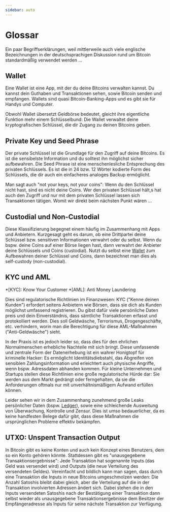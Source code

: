 ```yaml
---
sidebar: auto
---
```


# Glossar

Ein paar Begriffserklärungen, weil mittlerweile auch viele englische Bezeichnungen in der deutschsprachigen Diskussion rund um Bitcoin standardmäßig verwendet werden …

## Wallet

Eine Wallet ist eine App, mit der du deine Bitcoins verwalten kannst.
Du kannst dein Guthaben und Transaktionen sehen, sowie Bitcoin senden und empfangen.
Wallets sind quasi Bitcoin-Banking-Apps und es gibt sie für Handys und Computer.

Obwohl Wallet übersetzt Geldbörse bedeutet, gleicht ihre eigentliche Funktion mehr einem Schlüsselbund:
Die Wallet verwaltet deine kryptografischen Schlüssel, die dir Zugang zu deinen Bitcoins geben.

## Private Key und Seed Phrase

Der private Schlüssel ist die Grundlage für den Zugriff auf deine Bitcoins.
Es ist die sensibelste Information und du solltest ihn möglichst sicher aufbewahren.
Die Seed Phrase ist eine menschenlesliche Entsprechung des privaten Schlüssels.
Es ist die in 24 bzw. 12 Wörter kodierte Form des Schlüssels, die dir auch ein einfacheres analoges Backup ermöglicht.

Man sagt auch "not your keys, not your coins": Wenn du den Schlüssel nicht hast, sind es nicht deine Coins.
Wer den privaten Schlüssel hält,s hat auch den Zugriff und nur mit dem privaten Schlüssel lassen sich Transaktionen tätigen.
Womit wir direkt beim nächsten Punkt wären …

## Custodial und Non-Custodial

Diese Klassifizierung begegnet einem häufig im Zusammenhang mit Apps und Anbietern.
Kurzgesagt geht es darum, ob eine Drittpartei deine Schlüssel bzw. sensitiven Informationen verwahrt oder du selbst.
Wenn du bspw. deine Coins auf einer Börse liegen hast, dann verwahrt der Anbieter deine Schlüssels und Coins (custodial).
Nutzt du selbst eine [Wallet](#wallet) zum Aufbewahren deiner Schlüssel und Coins, dann bezeichnet man dies als self-custody (non-custodial).

## KYC und AML

*[KYC]: Know Your Customer
*[AML]: Anti Money Laundering

Dies sind regulatorische Richtlinien im Finanzwesen:
KYC ("Kenne deinen Kunden") erfordert seitens Anbietern wie Börsen, dass sie dich als Kunden möglichst umfassend registrieren.
Du gibst dafür viele persönliche Daten preis und dein Einverständnis, dass sämtliche Transaktionen erfasst und protokolliert werden.
Dies soll Geldwäsche, Terrorismus, Drogengeschäfte, etc. verhindern, worin man die Berechtigung für diese AML-Maßnahmen ("Anti-Geldwäsche") sieht.

In der Praxis ist es jedoch leider so, dass dies für den ehrlichen Normalmenschen erhebliche Nachteile mit sich bringt.
Diese umfassende und zentrale Form der Datenerhebung ist ein wahrer Honigtopf für kriminelle Hacker:
Es ermöglicht Identitätsdiebstahl, das Abgreifen von sensiblen Zahlungsinformation und erleichtert auch physische Angriffe, wenn bspw. Adressdaten abhanden kommen.
Für kleine Unternehmen und Startups stellen diese Richtlinien eine große regulatorische Hürde dar:
Sie werden aus dem Markt gedrängt oder ferngehalten, da sie die Anforderungen oftmals nur mit unverhältnismäßigem Aufwand erfüllen können.

Leider sehen wir in dem Zusammenhang zunehmend große Leaks persönlicher Daten (bspw. [Ledger](https://www.blocktrainer.de/ledger-leak-infos/)), sowie eine schleichende Ausweitung von Überwachung, Kontrolle und Zensur.
Dies ist umso bedauerlicher, da es keine handfesten Belege dafür gibt, dass diese Maßnahmen die ursprünglichen Probleme effektiv bekämpfen.

## UTXO: Unspent Transaction Output

In Bitcoin gibt es keine Konten und auch kein Konzept eines Benutzers, dem so ein Konto gehören könnte.
Stattdessen gibt es "unausgegebene Transaktionsergebnisse":
Jede Transaktion hat sogenannte Inputs (das Geld was versendet wird) und Outputs (die neue Verteilung des versendeten Geldes).
Vereinfacht und bildlich kann man sagen, dass durch eine Transaktion die Inputs in neue Bitcoins umgeschmolzen werden:
Die Anzahl Satoshis bleibt dabei gleich, aber die Verteilung auf die in der Transaktion involvierten Adressen ändert sich.
Dabei stehen die in den Inputs versendeten Satoshis nach der Bestätigung einer Transaktion dann selbst wieder als unausgegebene Transaktionsergebnisse dem Besitzer der Empfängeradresse als Inputs für seine nächste Transaktion zur Verfügung.

